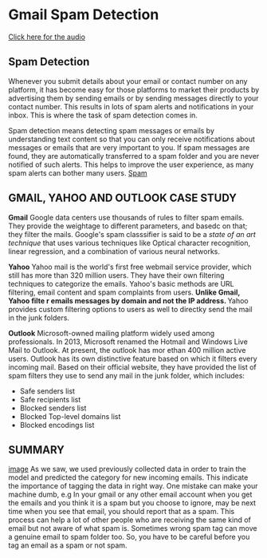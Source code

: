 # Gmail Spam Detection

[Click here for the audio](https://drive.google.com/drive/folders/1HBRN420a-ZxXOX79oKJlPIjXlaTUXdbA?usp=sharing)

## Spam Detection
Whenever you submit details about your email or contact number on any platform, it has become easy for those platforms to market their products by advertising them by sending emails or by sending messages directly to your contact number. This results in lots of spam alerts and notifications in your inbox. This is where the task of spam detection comes in.

Spam detection means detecting spam messages or emails by understanding text content so that you can only receive notifications about messages or emails that are very important to you. If spam messages are found, they are automatically transferred to a spam folder and you are never notified of such alerts. This helps to improve the user experience, as many spam alerts can bother many users.
[Spam](images/download.jpg)

## GMAIL, YAHOO AND OUTLOOK CASE STUDY
<b>Gmail</b>
Google data centers use thousands of rules to filter spam emails. They provide the weightage to different parameters, and basedc on that; they filter the mails. Google's spam classsifier is said to be a <i>state of an art technique</i> that uses various techniques like Optical character recognition, linear regression, and a combination of various neural networks.

<b>Yahoo</b>
Yahoo mail is the world's first free webmail service provider, which still has more than 320 million users. They have their own filtering techniques to categorize the emails. Yahoo's basic methods are URL filtering, email content and spam complaints from users. <b>Unlike Gmail, Yahoo filte r emails messages by domain and not the IP address. </b> Yahoo provides custom filtering options to users as well to directky send the mail in the junk folders.

<b>Outlook</b>
Microsoft-owned mailing platform widely used among professionals. In 2013, Microsoft renamed the Hotmail and Windows Live Mail to Outlook. At present, the outlook has mor ethan 400 million active users. Outlook has its own distinctive feature based on which it filters every incoming mail. Based on their official website, they have provided the list of spam filters they use to send any mail in the junk folder, which includes:
- Safe senders list
- Safe recipients list
- Blocked senders list
- Blocked Top-level domains list
- Blocked encodings list 

## SUMMARY
[image](images/Gmail_notspam_button.png)
As we saw, we used previously collected data in order to train the model and predicted the category for new incoming emails. This indicate the importance of tagging the data in right way. One mistake can make your machine dumb, e.g In your gmail or any other email account when you get the emails and you think it is a spam but you choose to ignore, may be next time when you see that email, you should report that as a spam. This process can help a lot of other people who are receiving the same kind of email but not aware of what spam is. Sometimes wrong spam tag can move a genuine email to spam folder too. So, you have to be careful before you tag an email as a spam or not spam.

